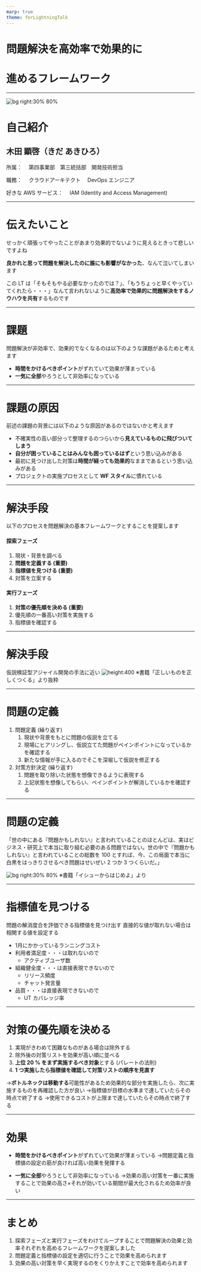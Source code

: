 ```yaml
---
marp: true
theme: forLightningTalk
---
```

<!--
class: title
-->


# 問題解決を高効率で効果的に
# 進めるフレームワーク

---
<!--
class: slides
footer: '問題解決を高効率で効果的に進めるフレームワーク'
paginate: true
-->

![bg right:30% 80%](./images/icon_self.png)
# 自己紹介
## 木田 顕啓（きだ あきひろ）

所属：
　第四事業部　第三統括部　開発技術担当

職務：
　クラウドアーキテクト
　DevOps エンジニア

好きな AWS サービス：
　IAM (Identity and Access Management)

---
# 伝えたいこと
せっかく頑張ってやったことがあまり効果的でないように見えるときって悲しいですよね

**良かれと思って問題を解決したのに誰にも影響がなかった**、なんて泣いてしまいます

この LT は「そもそもやる必要なかったのでは？」、「もうちょっと早くやっていてくれたら・・・」なんて言われないように**高効率で効果的に問題解決をするノウハウを共有**するものです

---

# 課題
問題解決が非効率で、効果的でなくなるのは以下のような課題があるためと考えます

* **時間をかけるべきポイント**がずれていて効果が薄まっている
* **一気に全部**やろうとして非効率になっている

---

# 課題の原因
前述の課題の背景には以下のような原因があるのではないかと考えます
* 不確実性の高い部分って整理するのつらいから**見えているものに飛びついてしまう**
* **自分が困っていることはみんなも困っているはず**という思い込みがある
* 最初に見つけ出した対策は**時間が経っても効果的**なままであるという思い込みがある
* プロジェクトの実施プロセスとして **WF スタイル**に慣れている

---
<!-- _class: split -->
# 解決手段

以下のプロセスを問題解決の基本フレームワークとすることを提案します

#### 探索フェーズ
1. 現状・背景を調べる
1. **問題を定義する (重要)**
1. **指標値を見つける (重要)**
1. 対策を立案する

#### 実行フェーズ
1. **対策の優先順を決める (重要)**
1. 優先順の一番高い対策を実施する
1. 指標値を確認する

---
# 解決手段
仮説検証型アジャイル開発の手法に近い
![height:400](./images/Hypothesis_Testing_Agile_Development.png)
※書籍「正しいものを正しくつくる」より抜粋

---

# 問題の定義
1. 問題定義 (繰り返す)
    1. 現状や背景をもとに問題の仮説を立てる
    1. 現場にヒアリングし、仮説立てた問題がペインポイントになっているかを確認する
    1. 新たな情報が手に入るのでそこを深堀して仮説を修正する
1. 対策方針決定 (繰り返す)
    1. 問題を取り除いた状態を想像できるように表現する
    1. 上記状態を想像してもらい、ペインポイントが解消しているかを確認する

---
# 問題の定義
「世の中にある『問題かもしれない』と言われていることのほとんどは、実はビジネス・研究上で本当に取り組む必要のある問題ではない。世の中で『問題かもしれない』と言われていることの総数を 100 とすれば、今、この局面で本当に白黒をはっきりさせるべき問題はせいぜい 2 つか 3 つくらいだ。」

![bg right:30% 80%](./images/issue_driven.png)
※書籍「イシューからはじめよ」より


---
# 指標値を見つける
問題の解消度合を評価できる指標値を見つけ出す
直接的な値が取れない場合は相関する値を設定する
* 1月にかかっているランニングコスト
* 利用者満足度・・・は取れないので
    * アクティブユーザ数
* 組織健全度・・・は直接表現できないので
    * リリース頻度
    * チャット発言量
* 品質・・・は直接表現できないので
    * UT カバレッジ率

---

# 対策の優先順を決める
1. 実現がきわめて困難なものがある場合は除外する
1. 除外後の対策リストを効果が高い順に並べる
1. **上位 20 % をまず実施するべき対象**とする (パレートの法則)
1. **1 つ実施したら指標値を確認して対策リストの順序を見直す**

→**ボトルネックは移動する**可能性があるため効果的な部分を実施したら、次に実施するものを再確認した方が良い
→指標値が目標の水準まで達していたらその時点で終了する
→使用できるコストが上限まで達していたらその時点で終了する

---

# 効果
* **時間をかけるべきポイント**がずれていて効果が薄まっている
→問題定義と指標値の設定の筋が良ければ高い効果を発揮する

* **一気に全部**やろうとして非効率になっている
→効果の高い対策を一番に実施することで効果の高さ×それが効いている期間が最大化されるため効率が良い

---

# まとめ
1. 探索フェーズと実行フェーズをわけてループすることで問題解決の効果と効率それぞれを高めるフレームワークを提案しました
1. 問題定義と指標値の設定を適切に行うことで効果を高められます
1. 効果の高い対策を早く実現するのをくりかえすことで効率を高められます
